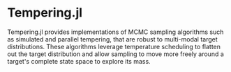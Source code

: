 # Tempering.jl

Tempering.jl provides implementations of MCMC sampling algorithms such as simulated and parallel tempering, that are robust to multi-modal target distributions. These algorithms leverage temperature scheduling to flatten out the target distribution and allow sampling to move more freely around a target's complete state space to explore its mass.
